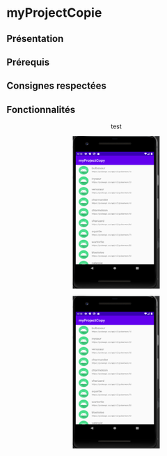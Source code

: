 # myProjectCopie

## Présentation
## Prérequis
## Consignes respectées
## Fonctionnalités
 
<p align="center">   
test
</p>
<p align="center">
<img src="myProjectCopy_Screen/Screen_List.PNG" width="200" height="350" />
</p>
<p align="center">
<img src="myProjectCopy_Screen/Screen_List.PNG" width="200" height="350" />
</p>
